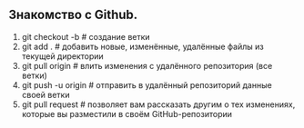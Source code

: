## Знакомство с Github.
1. git checkout -b # создание ветки
2. git add . # добавить новые, изменённые, удалённые файлы из текущей директории
3. git pull origin # влить изменения с удалённого репозитория (все ветки)
4. git push -u origin # отправить в удалённый репозиторий данные своей ветки
5. git pull request # позволяет вам рассказать другим о тех изменениях, которые вы разместили в своём GitHub-репозитории